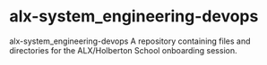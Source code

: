 # alx-system_engineering-devops
alx-system_engineering-devops 
A repository containing files and directories for the ALX/Holberton School onboarding session.
